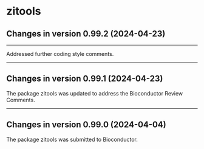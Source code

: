 # zitools

## Changes in version 0.99.2 (2024-04-23)
------------------------------------------------------------------------

Addressed further coding style comments.

------------------------------------------------------------------------
## Changes in version 0.99.1 (2024-04-23)

The package zitools was updated to address the Bioconductor Review Comments. 

------------------------------------------------------------------------
## Changes in version 0.99.0 (2024-04-04)

The package zitools was submitted to Bioconductor.

